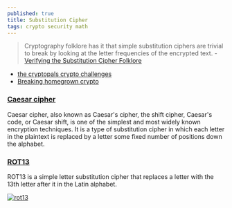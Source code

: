 ```yaml
---
published: true
title: Substitution Cipher
tags: crypto security math
---
```

> Cryptography folklore has it that simple substitution ciphers are trivial to break by looking at the letter frequencies of the encrypted text. - [Verifying the Substitution Cipher Folklore](https://www.spinellis.gr/blog/20160318/)

- [the cryptopals crypto challenges](https://cryptopals.com/sets/1/challenges/6)
- [Breaking homegrown crypto](https://kivikakk.ee/cryptography/2016/02/20/breaking-homegrown-crypto/)

### [Caesar cipher](https://en.wikipedia.org/wiki/Caesar_cipher)

Caesar cipher, also known as Caesar's cipher, the shift cipher, Caesar's code, or Caesar shift, is one of the simplest and most widely known encryption techniques. It is a type of substitution cipher in which each letter in the plaintext is replaced by a letter some fixed number of positions down the alphabet. 

### [ROT13](https://en.wikipedia.org/wiki/ROT13)

ROT13 is a simple letter substitution cipher that replaces a letter with the 13th letter after it in the Latin alphabet. 

[![rot13](https://upload.wikimedia.org/wikipedia/commons/thumb/3/33/ROT13_table_with_example.svg/375px-ROT13_table_with_example.svg.png)](https://en.wikipedia.org/wiki/ROT13)
